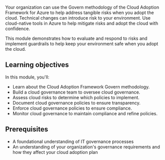 Your organization can use the Govern methodology of the Cloud Adoption Framework for Azure to help address tangible risks when you adopt the cloud. Technical changes can introduce risk to your environment. Use cloud-native tools in Azure to help mitigate risks and adopt the cloud with confidence.

This module demonstrates how to evaluate and respond to risks and implement guardrails to help keep your environment safe when you adopt the cloud.

## Learning objectives

In this module, you'll:

- Learn about the Cloud Adoption Framework Govern methodology.
- Build a cloud governance team to oversee cloud governance.
- Assess cloud risks to determine which policies to implement.
- Document cloud governance policies to ensure transparency.
- Enforce cloud governance policies to ensure compliance.
- Monitor cloud governance to maintain compliance and refine policies.

## Prerequisites

- A foundational understanding of IT governance processes
- An understanding of your organization's governance requirements and how they affect your cloud adoption plan
